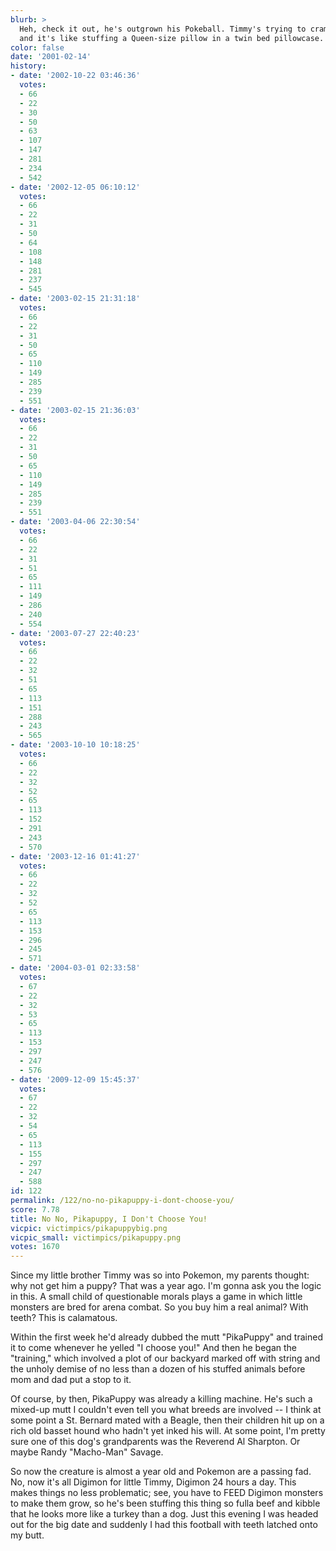 ```yaml
---
blurb: >
  Heh, check it out, he's outgrown his Pokeball. Timmy's trying to cram him in there
  and it's like stuffing a Queen-size pillow in a twin bed pillowcase. Heh. Heh.
color: false
date: '2001-02-14'
history:
- date: '2002-10-22 03:46:36'
  votes:
  - 66
  - 22
  - 30
  - 50
  - 63
  - 107
  - 147
  - 281
  - 234
  - 542
- date: '2002-12-05 06:10:12'
  votes:
  - 66
  - 22
  - 31
  - 50
  - 64
  - 108
  - 148
  - 281
  - 237
  - 545
- date: '2003-02-15 21:31:18'
  votes:
  - 66
  - 22
  - 31
  - 50
  - 65
  - 110
  - 149
  - 285
  - 239
  - 551
- date: '2003-02-15 21:36:03'
  votes:
  - 66
  - 22
  - 31
  - 50
  - 65
  - 110
  - 149
  - 285
  - 239
  - 551
- date: '2003-04-06 22:30:54'
  votes:
  - 66
  - 22
  - 31
  - 51
  - 65
  - 111
  - 149
  - 286
  - 240
  - 554
- date: '2003-07-27 22:40:23'
  votes:
  - 66
  - 22
  - 32
  - 51
  - 65
  - 113
  - 151
  - 288
  - 243
  - 565
- date: '2003-10-10 10:18:25'
  votes:
  - 66
  - 22
  - 32
  - 52
  - 65
  - 113
  - 152
  - 291
  - 243
  - 570
- date: '2003-12-16 01:41:27'
  votes:
  - 66
  - 22
  - 32
  - 52
  - 65
  - 113
  - 153
  - 296
  - 245
  - 571
- date: '2004-03-01 02:33:58'
  votes:
  - 67
  - 22
  - 32
  - 53
  - 65
  - 113
  - 153
  - 297
  - 247
  - 576
- date: '2009-12-09 15:45:37'
  votes:
  - 67
  - 22
  - 32
  - 54
  - 65
  - 113
  - 155
  - 297
  - 247
  - 588
id: 122
permalink: /122/no-no-pikapuppy-i-dont-choose-you/
score: 7.78
title: No No, Pikapuppy, I Don't Choose You!
vicpic: victimpics/pikapuppybig.png
vicpic_small: victimpics/pikapuppy.png
votes: 1670
---
```


Since my little brother Timmy was so into Pokemon, my parents thought:
why not get him a puppy? That was a year ago. I'm gonna ask you the
logic in this. A small child of questionable morals plays a game in
which little monsters are bred for arena combat. So you buy him a real
animal? With teeth? This is calamatous.

Within the first week he'd already dubbed the mutt "PikaPuppy" and
trained it to come whenever he yelled "I choose you!" And then he began
the "training," which involved a plot of our backyard marked off with
string and the unholy demise of no less than a dozen of his stuffed
animals before mom and dad put a stop to it.

Of course, by then, PikaPuppy was already a killing machine. He's such a
mixed-up mutt I couldn't even tell you what breeds are involved -- I
think at some point a St. Bernard mated with a Beagle, then their
children hit up on a rich old basset hound who hadn't yet inked his
will. At some point, I'm pretty sure one of this dog's grandparents was
the Reverend Al Sharpton. Or maybe Randy "Macho-Man" Savage.

So now the creature is almost a year old and Pokemon are a passing fad.
No, now it's all Digimon for little Timmy, Digimon 24 hours a day. This
makes things no less problematic; see, you have to FEED Digimon monsters
to make them grow, so he's been stuffing this thing so fulla beef and
kibble that he looks more like a turkey than a dog. Just this evening I
was headed out for the big date and suddenly I had this football with
teeth latched onto my butt.